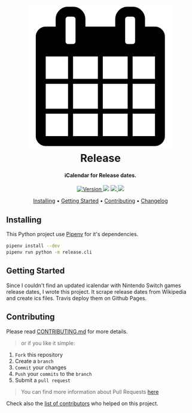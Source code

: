 <h1 align="center">
  <br><img src="project-logo.svg">
  <br>
  Release
  <br>
</h1>

<h4 align="center">iCalendar for Release dates.</h4>

<p align="center">
  <a href="https://badge.fury.io/gh/damoun%2Frelease">
    <img src="https://badge.fury.io/gh/damoun%2Frelease.svg"
         alt="Version">
  </a>
  <a href="LICENSE"><img src="https://img.shields.io/github/license/damoun/release.svg"></a>
  <a href="https://travis-ci.org/damoun/release">
      <img src="https://img.shields.io/travis/damoun/release">
  </a>
  <a href="https://app.codacy.com/app/damoun-github/release">
    <img src="https://api.codacy.com/project/badge/Grade/010cedd6f7184f5f931c4ca64b0ae5f4">
</a>
</p>

<p align="center">
  <a href="#installing">Installing</a> •
  <a href="#getting-started">Getting Started</a> •
  <a href="#contributing">Contributing</a> •
  <a href="CHANGELOG.md">Changelog</a>
</p>

## Installing

This Python project use [Pipenv][pipenv] for it's dependencies.

```sh
pipenv install --dev
pipenv run python -m release.cli
```

## Getting Started

Since I couldn't find an updated icalendar with Nintendo Switch games release dates, I wrote this project. It scrape release dates from Wikipedia and create ics files.
Travis deploy them on Github Pages.

## Contributing

Please read [CONTRIBUTING.md](CONTRIBUTING.md) for more details.

> or if you like it simple:

1. `Fork` this repository
2. Create a `branch`
3. `Commit` your changes
4. `Push` your `commits` to the `branch`
5. Submit a `pull request`

> You can find more information about Pull Requests [here][pull-request-help]

Check also the [list of contributors](AUTHOR.md#contributors) who helped on this project.

[pipenv]: https://pipenv.readthedocs.io/en/latest/
[pull-request-help]: https://help.github.com/categories/collaborating-on-projects-using-pull-requests/

